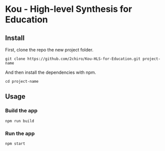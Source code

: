 # Kou - High-level Synthesis for Education

## Install

First, clone the repo the new project folder.

```
git clone https://github.com/2chiro/Kou-HLS-for-Education.git project-name
```

And then install the dependencies with npm.

```
cd project-name
```

## Usage

### Build the app

```
npm run build
```

### Run the app

```
npm start
```